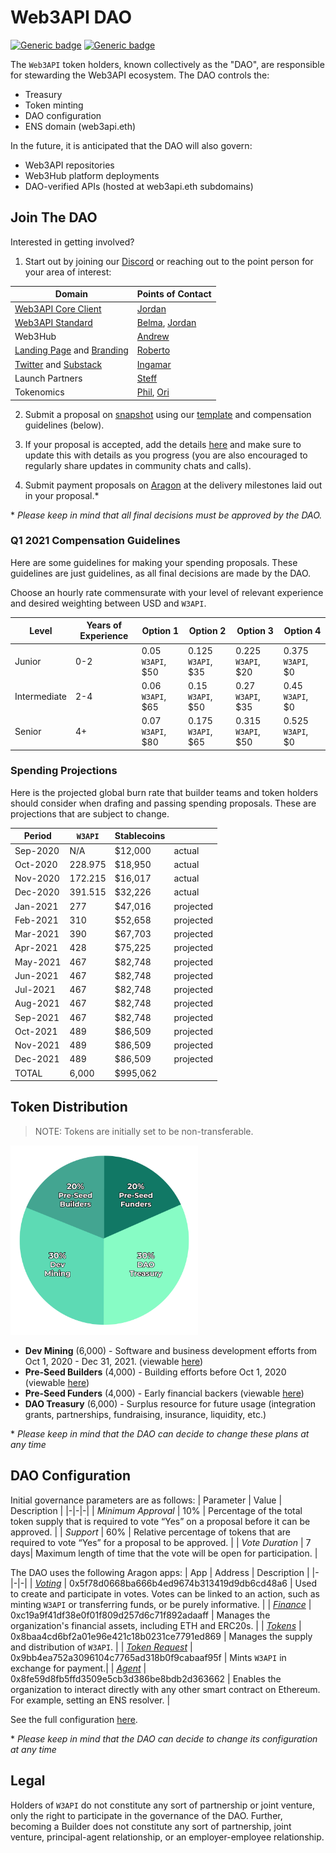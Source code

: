 # Web3API DAO
[![Generic badge](https://img.shields.io/badge/Wallet-Aragon-52EBFF.svg)](https://client.aragon.org/#/w3api) [![Generic badge](https://img.shields.io/badge/Consensus-Snapshot-f6ad32.svg)](https://snapshot.page/#/web3-api)  

The `Web3API` token holders, known collectively as the "DAO", are responsible for stewarding the Web3API ecosystem. The DAO controls the:
- Treasury
- Token minting
- DAO configuration
- ENS domain (web3api.eth)

In the future, it is anticipated that the DAO will also govern:
- Web3API repositories
- Web3Hub platform deployments
- DAO-verified APIs (hosted at web3api.eth subdomains)

## Join The DAO

Interested in getting involved?

1. Start out by joining our [Discord](https://discord.gg/Z5m88a5qWu) or reaching out to the point person for your area of interest:

| Domain| Points of Contact |  
|-|-|
| [Web3API Core Client](https://github.com/Web3-API/prototype) | [Jordan](https://t.me/dOrgJelli) |  
| [Web3API Standard](https://github.com/Web3-API/specification) | [Belma](https://t.me/MorriganIV), [Jordan](https://t.me/dOrgJelli) |  
| Web3Hub | [Andrew](https://t.me/cncrde) |  
| [Landing Page](https://github.com/Web3-API/landing-page) and [Branding](https://github.com/Web3-API/branding) | [Roberto](https://t.me/daoadvocate) |  
| [Twitter](https://twitter.com/web3api) and [Substack](https://web3api.substack.com/) | [Ingamar](https://t.me/Ingalandia) |
| Launch Partners | [Steff](https://t.me/SteffBrowne) |
| Tokenomics | [Phil](https://t.me/phil_h), [Ori](https://t.me/Ori) |

2. Submit a proposal on [snapshot](https://snapshot.page/#/web3-api) using our [template](./spending-proposals/000-TEMPLATE.md) and compensation guidelines (below).

3. If your proposal is accepted, add the details [here](./spending-proposals/) and make sure to update this with details as you progress (you are also encouraged to regularly share updates in community chats and calls).

4. Submit payment proposals on [Aragon](https://client.aragon.org/#/w3api) at the delivery milestones laid out in your proposal.*

\* *Please keep in mind that all final decisions must be approved by the DAO.*

### Q1 2021 Compensation Guidelines

Here are some guidelines for making your spending proposals. These guidelines are just guidelines, as all final decisions are made by the DAO.

Choose an hourly rate commensurate with your level of relevant experience and desired weighting between USD and `W3API`. 

| Level | Years of Experience| Option 1 | Option 2  | Option 3 | Option 4 |
|-|-|-|-|-|-|
| Junior | 0-2| 0.05 `W3API`, $50 | 0.125 `W3API`, $35 | 0.225 `W3API`, $20 | 0.375 `W3API`, $0 |
| Intermediate | 2-4 | 0.06 `W3API`, $65 | 0.15 `W3API`, $50 | 0.27 `W3API`, $35 | 0.45 `W3API`, $0 |
| Senior | 4+ | 0.07 `W3API`, $80 | 0.175 `W3API`, $65 | 0.315 `W3API`, $50| 0.525 `W3API`, $0 |

### Spending Projections

Here is the projected global burn rate that builder teams and token holders should consider when drafing and passing spending proposals. These are projections that are subject to change.

| Period | `W3API` | Stablecoins | |
|-|-|-|-|
| Sep-2020 | N/A | $12,000 | actual |
| Oct-2020 | 228.975 | $18,950 | actual |
| Nov-2020 | 172.215 | $16,017 | actual |
| Dec-2020 | 391.515 | $32,226 | actual |
| Jan-2021 | 277 | $47,016 | projected |
| Feb-2021 | 310 | $52,658 | projected |
| Mar-2021 | 390 | $67,703 | projected |
| Apr-2021 | 428 | $75,225 | projected |
| May-2021 | 467 | $82,748 | projected |
| Jun-2021 | 467 | $82,748 | projected |
| Jul-2021 | 467 | $82,748 | projected |
| Aug-2021 | 467 | $82,748 | projected |
| Sep-2021 | 467 | $82,748 | projected |
| Oct-2021 | 489 | $86,509 | projected |
| Nov-2021 | 489 | $86,509 | projected |
| Dec-2021 | 489 | $86,509 | projected |
| TOTAL  | 6,000 | $995,062 | |

## Token Distribution
> NOTE: Tokens are initially set to be non-transferable.

<img src="./bin/token-distribution.png" width="300px"/>

- **Dev Mining** (6,000) - Software and business development efforts from Oct 1, 2020 - Dec 31, 2021. (viewable [here](./spending-proposals/))
- **Pre-Seed Builders** (4,000) - Building efforts before Oct 1, 2020 (viewable [here](./token-allocations/pre-seed-builders.csv))
- **Pre-Seed Funders** (4,000) - Early financial backers (viewable [here](./token-allocations/pre-seed-funders.csv))
- **DAO Treasury** (6,000) - Surplus resource for future usage (integration grants, partnerships, fundraising, insurance, liquidity, etc.)

\* *Please keep in mind that the DAO can decide to change these plans at any time*

## DAO Configuration

Initial governance parameters are as follows:
| Parameter | Value | Description |
|-|-|-|
| *Minimum Approval* | 10% | Percentage of the total token supply that is required to vote “Yes” on a proposal before it can be approved. |
| *Support* | 60% | Relative percentage of tokens that are required to vote “Yes” for a proposal to be approved. |
| *Vote Duration* | 7 days| Maximum length of time that the vote will be open for participation. |

The DAO uses the following Aragon apps:
| App | Address | Description |
|-|-|-|
| *[Voting](https://help.aragon.org/article/19-voting)* | 0x5f78d0668ba666b4ed9674b313419d9db6cd48a6 | Used to create and participate in votes. Votes can be linked to an action, such as minting `W3API` or transferring funds, or be purely informative. |
| *[Finance](https://help.aragon.org/article/20-finance)* | 0xc19a9f41df38e0f01f809d257d6c71f892adaaff | Manages the organization's financial assets, including ETH and ERC20s. |
| *[Tokens](https://help.aragon.org/article/18-tokens)* | 0x8baa4cd6bf2a01e96e421c18b0231ce7791ed869 | Manages the supply and distribution of `W3API`. |
| *[Token Request](https://github.com/1Hive/token-request-app/blob/master/docs/user-guide.md)* | 0x9bb4ea752a3096104c7765ad318b0f9cabaaf95f | Mints `W3API` in exchange for payment.|
| *[Agent](https://help.aragon.org/article/37-agent)* | 0x8fe59d8fb5ffd3509e5cb3d386be8bdb2d363662 | Enables the organization to interact directly with any other smart contract on Ethereum. For example, setting an ENS resolver. |

See the full configuration [here](https://client.aragon.org/#/w3api/permissions/).

\* *Please keep in mind that the DAO can decide to change its configuration at any time*

## Legal

Holders of `W3API` do not constitute any sort of partnership or joint venture, only the right to participate in the governance of the DAO. Further, becoming a Builder does not constitute any sort of partnership, joint venture, principal-agent relationship, or an employer-employee relationship. 
